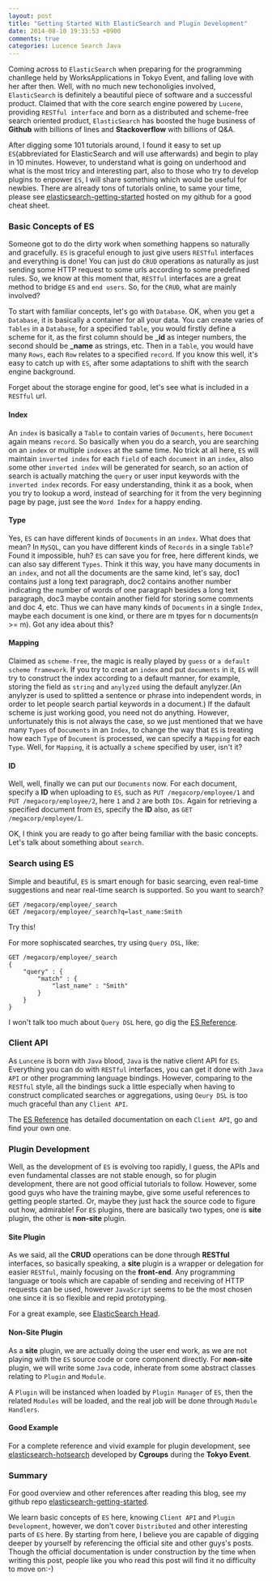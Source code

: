 ```yaml
---
layout: post
title: "Getting Started With ElasticSearch and Plugin Development"
date: 2014-08-10 19:33:53 +0900
comments: true
categories: Lucence Search Java
---
```


Coming across to `ElasticSearch` when preparing for the programming chanllege held by WorksApplications in Tokyo Event, and falling love with her after then. Well, with no much new techonoligies involved, `ElasticSearch` is definitely a beautiful piece of software and a successful product. Claimed that with the core search engine powered by `Lucene`, providing `RESTful interface` and born as a distributed and scheme-free search oriented product, `ElasticSearch` has boosted the huge
business of **Github** with billions of lines and **Stackoverflow** with billions of Q&A.

After digging some 101 tutorials around, I found it easy to set up `ES`(abbreviated for ElasticSearch and will use afterwards) and begin to play in 10 minutes. However, to understand what is going on underhood and what is the most tricy and interesting part, also to those who try to develop plugins to enpower `ES`, I will share something which would be useful for newbies. There are already tons of tutorials online, to same your time, please see
[elasticsearch-getting-started](https://github.com/hustcalm/elasticsearch-getting-started) hosted on my github for a good cheat sheet.

<!--more-->

### Basic Concepts of ES
Someone got to do the dirty work when something happens so naturally and gracefully. `ES` is graceful enough to just give users `RESTful` interfaces and everything is done! You can just do `CRUD` operations as naturally as just sending some HTTP request to some urls according to some predefined rules. So, we know at this moment that, `RESTful` interfaces are a great method to bridge `ES` and `end users`. So, for the `CRUD`, what are mainly involved? 

To start with familiar concepts, let's go with `Database`. OK, when you get a `Database`, it is basically a container for all your data. You can create varies of `Tables` in a `Database`, for a specified `Table`, you would firstly define a scheme for it, as the first column should be **_id** as integer numbers, the second should be **_name** as strings, etc. Then in a `Table`, you would have many `Rows`, each `Row` relates to a specified `record`. If you know this well, it's easy to catch up
with `ES`, after some adaptations to shift with the search engine background.

Forget about the storage engine for good, let's see what is included in a `RESTful` url.

#### Index
An `index` is basically a `Table` to contain varies of `Documents`, here `Document` again means `record`. So basically when you do a search, you are searching on an `index` or multiple `indexes` at the same time. No trick at all here, `ES` will maintain `inverted index` for each `field` of each `document` in an `index`, also some other `inverted index` will be generated for search, so an action of search is actually matching the `query` or user input keywords with the `inverted index`
records. For easy understanding, think it as a book, when you try to lookup a word, instead of searching for it from the very beginning page by page, just see the `Word Index` for a happy ending.

#### Type
Yes, `ES` can have different kinds of `Documents` in an `index`. What does that mean? In `MySQL`, can you have different kinds of `Records` in a single `Table`? Found it impossible, huh? `ES` can save you for free, here different kinds, we can also say different `Types`. Think it this way, you have many documents in an `index`, and not all the documents are the same kind, let's say, doc1 contains just a long text paragraph, doc2 contains another number indicating the number of
words of one paragraph besides a long text paragraph, doc3 maybe contain another field for storing some comments and doc 4, etc. Thus we can have many kinds of `Documents` in a single `Index`, maybe each document is one kind, or there are m tpyes for n documents(n >= m). Got any idea about this?

#### Mapping
Claimed as `scheme-free`, the magic is really played by `guess` or `a default scheme framework`. If you try to creat an `index` and put `documents` in it, `ES` will try to construct the index according to a default manner, for example, storing the field as `string` and `anylyzed` using the default anylyzer.(An anylyzer is used to splitted a sentence or phrase into independent words, in order to let people search partial keywords in a document.) If the dafault scheme is just working good,
you need not do anything. However, unfortunately this is not always the case, so we just mentioned that we have many `Types` of `Documents` in an `Index`, to change the way that `ES` is treating how each `Type` of `Document` is processed, we can specify a `Mapping` for each `Type`. Well, for `Mapping`, it is actually a `scheme` specified by user, isn't it?

#### ID
Well, well, finally we can put our `Documents` now. For each document, specify a **ID** when uploading to `ES`, such as `PUT /megacorp/employee/1` and `PUT /megacorp/employee/2`, here `1` and `2` are both `IDs`. Again for retrieving a specified document from `ES`, specify the **ID** also, as `GET /megacorp/employee/1`.

OK, I think you are ready to go after being familiar with the basic concepts. Let's talk about something about `search`.

### Search using ES
Simple and beautiful, `ES` is smart enough for basic searcing, even real-time suggestions and near real-time search is supported. So you want to search?

    GET /megacorp/employee/_search
    GET /megacorp/employee/_search?q=last_name:Smith

Try this!

For more sophiscated searches, try using `Query DSL`, like:

    GET /megacorp/employee/_search
    {
        "query" : {
            "match" : {
                "last_name" : "Smith"
            }
        }
    }

I won't talk too much about `Query DSL` here, go dig the [ES Reference](http://www.elasticsearch.org/guide/en/elasticsearch/client/java-api/current/query-dsl-queries.html).

### Client API
As `Luncene` is born with `Java` blood, `Java` is the native client API for `ES`. Everything you can do with `RESTful` interfaces, you can get it done with `Java API` or other programming language bindings. However, comparing to the `RESTful` style, all the bindings suck a little especially when having to construct complicated searches or aggregations, using `Qeury DSL` is too much graceful than any `Client API`.

The [ES Reference](http://www.elasticsearch.org/guide/en/elasticsearch/client/) has detailed documentation on each `Client API`, go and find your own one.

### Plugin Development
Well, as the development of `ES` is evolving too rapidly, I guess, the APIs and even fundamental classes are not stable enough, so for plugin development, there are not good official tutorials to follow. However, some good guys who have the training maybe, give some useful references to getting people started. Or, maybe they just hack the source code to figure out how, admirable! For `ES` plugins, there are basically two types, one is **site** plugin, the other is **non-site** plugin.

#### Site Plugin
As we said, all the **CRUD** operations can be done through **RESTful** interfaces, so basically speaking, a **site** plugin is a wrapper or delegation for easier `RESTful`, mainly focusing on the **front-end**. Any programming language or tools which are capable of sending and receiving of HTTP requests can be used, however `JavaScript` seems to be the most chosen one since it is so flexible and repid prototyping.

For a great example, see [ElasticSearch Head](http://mobz.github.io/elasticsearch-head/).

#### Non-Site Plugin
As a **site** plugin, we are actually doing the user end work, as we are not playing with the `ES` source code or core component directly. For **non-site** plugin, we will write some `Java` code, inherate from some abstract classes relating to `Plugin` and `Module`.

A `Plugin` will be instanced when loaded by `Plugin Manager` of `ES`, then the related `Modules` will be loaded, and the real job will be done through `Module Handlers`.

#### Good Example
For a complete reference and vivid example for plugin development, see [elasticsearch-hotsearch](https://github.com/hustcalm/elasticsearch-getting-started) developed by **Cgroups** during the **Tokyo Event**.

### Summary
For good overview and other references after reading this blog, see my github repo [elasticsearch-getting-started](https://github.com/hustcalm/elasticsearch-getting-started).

We learn basic concepts of `ES` here, knowing `Client API` and `Plugin Development`, however, we don't cover `Distributed` and other interesting parts of `ES` here. By starting from here, I believe you are capable of digging deeper by yourself by referencing the official site and other guys's posts. Though the official documentation is under construction by the time when writing this post, people like you who read this post will find it no difficulty to move on:-)
